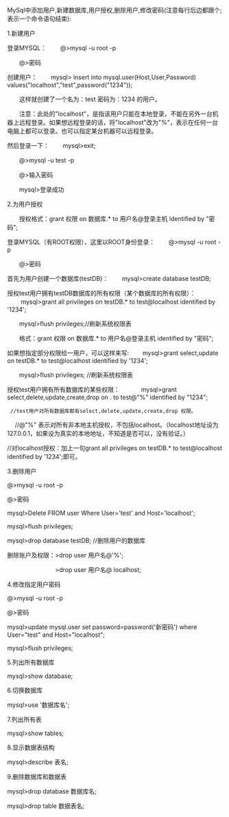 MySql中添加用户,新建数据库,用户授权,删除用户,修改密码(注意每行后边都跟个;表示一个命令语句结束):

1.新建用户

登录MYSQL：
　　@>mysql -u root -p

　　@>密码

创建用户：
　　mysql> insert into mysql.user(Host,User,Password) values("localhost","test",password("1234"));

　　这样就创建了一个名为：test 密码为：1234 的用户。

　　注意：此处的"localhost"，是指该用户只能在本地登录，不能在另外一台机器上远程登录。如果想远程登录的话，将"localhost"改为"%"，表示在任何一台电脑上都可以登录。也可以指定某台机器可以远程登录。

然后登录一下：
　　mysql>exit;

　　@>mysql -u test -p

　　@>输入密码

　　mysql>登录成功

2.为用户授权

　　授权格式：grant 权限 on 数据库.* to 用户名@登录主机 identified by "密码";　

登录MYSQL（有ROOT权限），这里以ROOT身份登录：
　　@>mysql -u root -p

　　@>密码

首先为用户创建一个数据库(testDB)：
　　mysql>create database testDB;

授权test用户拥有testDB数据库的所有权限（某个数据库的所有权限）：
　　 mysql>grant all privileges on testDB.* to test@localhost identified by '1234';

 　　mysql>flush privileges;//刷新系统权限表

　　格式：grant 权限 on 数据库.* to 用户名@登录主机 identified by "密码";　

如果想指定部分权限给一用户，可以这样来写:
　　mysql>grant select,update on testDB.* to test@localhost identified by '1234';

　　mysql>flush privileges; //刷新系统权限表

授权test用户拥有所有数据库的某些权限： 　 
　　mysql>grant select,delete,update,create,drop on *.* to test@"%" identified by "1234";

     //test用户对所有数据库都有select,delete,update,create,drop 权限。

　 //@"%" 表示对所有非本地主机授权，不包括localhost。（localhost地址设为127.0.0.1，如果设为真实的本地地址，不知道是否可以，没有验证。）

//对localhost授权：加上一句grant all privileges on testDB.* to test@localhost identified by '1234';即可。

3.删除用户

 @>mysql -u root -p

 @>密码

 mysql>Delete FROM user Where User='test' and Host='localhost';

 mysql>flush privileges;

 mysql>drop database testDB; //删除用户的数据库

删除账户及权限：>drop user 用户名@'%';

　　　　　　　　>drop user 用户名@ localhost; 

4.修改指定用户密码

  @>mysql -u root -p

  @>密码

  mysql>update mysql.user set password=password('新密码') where User="test" and Host="localhost";

  mysql>flush privileges;

5.列出所有数据库

mysql>show database;

6.切换数据库

mysql>use '数据库名';

7.列出所有表

mysql>show tables;

8.显示数据表结构

mysql>describe 表名;

9.删除数据库和数据表

mysql>drop database 数据库名;

mysql>drop table 数据表名;